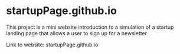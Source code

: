 # startupPage.github.io

This project is a mini website introduction to a simulation of a startup landing page that allows a user to sign up for a newsletter

Link to website: startupPage.github.io

